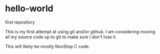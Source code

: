 # hello-world
first repository

This is my first attempt at using git and/or github.  I am considering moving all my source code up to git to make sure I don't lose it.

This will likely be mostly NonStop C code.
